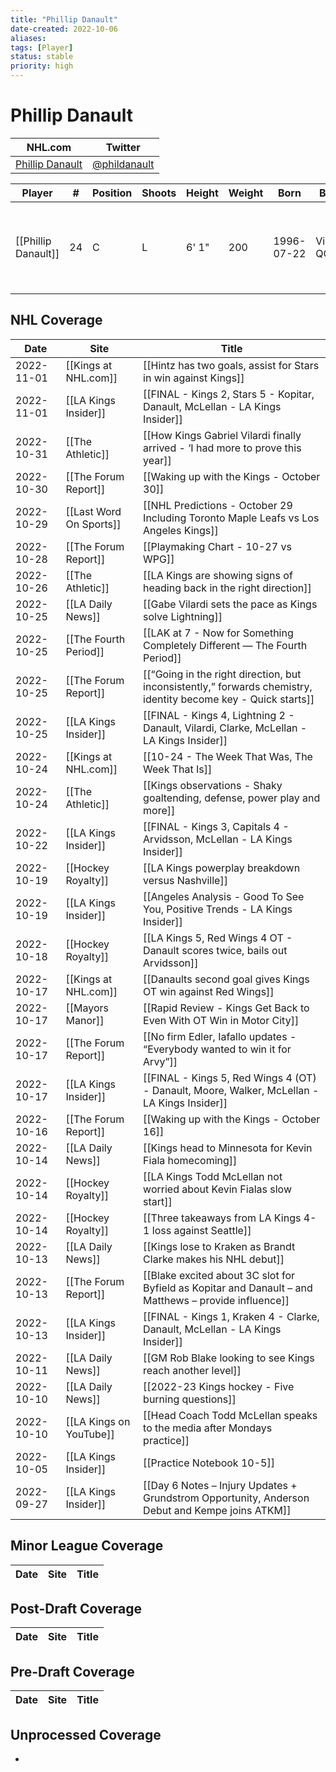 ```yaml
---
title: "Phillip Danault"
date-created: 2022-10-06
aliases: 
tags: [Player]
status: stable
priority: high
---
```


# Phillip Danault

NHL.com | Twitter
-|-
[Phillip Danault](https://www.nhl.com/player/phillip-danault-8476479) | [@phildanault](https://twitter.com/phildanault)

Player | \# | Position | Shoots | Height | Weight | Born | Birthplace | Draft 
---|---|---|---|---|---|---|---|---
[[Phillip Danault]] | 24 | C | L | 6' 1" | 200 | 1996-07-22 | Victoriaville, QC, CAN | 2011 CHI, 1st rd, 26th pk (26th overall)



## NHL  Coverage
| Date       | Site                    | Title                                                                                                          |
| ---------- | ----------------------- | -------------------------------------------------------------------------------------------------------------- |
| 2022-11-01 | [[Kings at NHL.com]]    | [[Hintz has two goals, assist for Stars in win against Kings]]                                                 |
| 2022-11-01 | [[LA Kings Insider]]    | [[FINAL - Kings 2, Stars 5 - Kopitar, Danault, McLellan - LA Kings Insider]]                                   |
| 2022-10-31 | [[The Athletic]]        | [[How Kings Gabriel Vilardi finally arrived - ‘I had more to prove this year]]                                 |
| 2022-10-30 | [[The Forum Report]]    | [[Waking up with the Kings - October 30]]                                                                      |
| 2022-10-29 | [[Last Word On Sports]] | [[NHL Predictions - October 29 Including Toronto Maple Leafs vs Los Angeles Kings]]                            |
| 2022-10-28 | [[The Forum Report]]    | [[Playmaking Chart - 10-27 vs WPG]]                                                                            |
| 2022-10-26 | [[The Athletic]]        | [[LA Kings are showing signs of heading back in the right direction]]                                          |
| 2022-10-25 | [[LA Daily News]]       | [[Gabe Vilardi sets the pace as Kings solve Lightning]]                                                        |
| 2022-10-25 | [[The Fourth Period]]   | [[LAK at 7 - Now for Something Completely Different — The Fourth Period]]                                      |
| 2022-10-25 | [[The Forum Report]]    | [[“Going in the right direction, but inconsistently,” forwards chemistry, identity become key - Quick starts]] |
| 2022-10-25 | [[LA Kings Insider]]    | [[FINAL - Kings 4, Lightning 2 - Danault, Vilardi, Clarke, McLellan - LA Kings Insider]]                       |
| 2022-10-24 | [[Kings at NHL.com]]    | [[10-24 - The Week That Was, The Week That Is]]                                                                |
| 2022-10-24 | [[The Athletic]]        | [[Kings observations - Shaky goaltending, defense, power play and more]]                                       |
| 2022-10-22 | [[LA Kings Insider]]    | [[FINAL - Kings 3, Capitals 4 - Arvidsson, McLellan - LA Kings Insider]]                                       |
| 2022-10-19 | [[Hockey Royalty]]      | [[LA Kings powerplay breakdown versus Nashville]]                                                              |
| 2022-10-19 | [[LA Kings Insider]]    | [[Angeles Analysis - Good To See You, Positive Trends - LA Kings Insider]]                                     |
| 2022-10-18 | [[Hockey Royalty]]      | [[LA Kings 5, Red Wings 4 OT - Danault scores twice, bails out Arvidsson]]                                     |
| 2022-10-17 | [[Kings at NHL.com]]    | [[Danaults second goal gives Kings OT win against Red Wings]]                                                  |
| 2022-10-17 | [[Mayors Manor]]        | [[Rapid Review - Kings Get Back to Even With OT Win in Motor City]]                                            |
| 2022-10-17 | [[The Forum Report]]    | [[No firm Edler, Iafallo updates - “Everybody wanted to win it for Arvy”]]                                     |
| 2022-10-17 | [[LA Kings Insider]]    | [[FINAL - Kings 5, Red Wings 4 (OT) - Danault, Moore, Walker, McLellan - LA Kings Insider]]                    |
| 2022-10-16 | [[The Forum Report]]    | [[Waking up with the Kings - October 16]]                                                                      |
| 2022-10-14 | [[LA Daily News]]       | [[Kings head to Minnesota for Kevin Fiala homecoming]]                                                         |
| 2022-10-14 | [[Hockey Royalty]]      | [[LA Kings Todd McLellan not worried about Kevin Fialas slow start]]                                           |
| 2022-10-14 | [[Hockey Royalty]]      | [[Three takeaways from LA Kings 4-1 loss against Seattle]]                                                     |
| 2022-10-13 | [[LA Daily News]]       | [[Kings lose to Kraken as Brandt Clarke makes his NHL debut]]                                                  |
| 2022-10-13 | [[The Forum Report]]    | [[Blake excited about 3C slot for Byfield as Kopitar and Danault – and Matthews – provide influence]]          |
| 2022-10-13 | [[LA Kings Insider]]    | [[FINAL - Kings 1, Kraken 4 - Clarke, Danault, McLellan - LA Kings Insider]]                                   |
| 2022-10-11 | [[LA Daily News]]       | [[GM Rob Blake looking to see Kings reach another level]]                                                      |
| 2022-10-10 | [[LA Daily News]]       | [[2022-23 Kings hockey - Five burning questions]]                                                              |
| 2022-10-10 | [[LA Kings on YouTube]] | [[Head Coach Todd McLellan speaks to the media after Mondays practice]]                                        |
| 2022-10-05 | [[LA Kings Insider]]    | [[Practice Notebook 10-5]]                                                                                     |
| 2022-09-27 | [[LA Kings Insider]]    | [[Day 6 Notes – Injury Updates + Grundstrom Opportunity, Anderson Debut and Kempe joins ATKM]]        |

	

## Minor League Coverage
Date | Site |  Title
---|---|---



## Post-Draft Coverage
Date | Site |  Title
---|---|---



## Pre-Draft Coverage
Date | Site |  Title
---|---|---


## Unprocessed Coverage
- 
